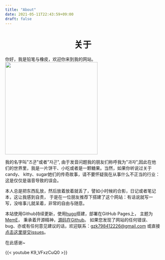 ```yaml
---
title: "About"
date: 2021-05-11T22:43:59+09:00
draft: false
---
```






<h1 align = "center">关于</h1>
你好，我是铅笔与橡皮，欢迎你来到我的网站。

<img src=https://z3.ax1x.com/2021/08/12/fdKWUs.jpg width="300"/>


我的名字叫"즈쿤"或者"자곤", 由于发音问题我的朋友们称呼我为"과자",因此在他们的世界里，我是一片饼干、小吃或者是一颗糖果。当然，如果你听说过关于candy、
kitty、sugar她们的传奇故事，请不要怀疑我在从事什么不正当的行业：这是仅仅是谐音导致的误会。


本人总是把东西乱放，然后放着放着就丢了，譬如小时候的合影，日记或者笔记本，这让我感到自责，
于是在一位朋友推荐下搭建了这个网站：有话说就写一写，没啥事儿就呆着，非常的自由与随意。



本站使用Github持续更新，使用[hugo](https://gohugo.io/)搭建，部署在GitHub Pages上，
主题为[MemE](https://github.com/reuixiy/hugo-theme-meme.git)，
秉承着开源精神，[源码在Github](https://github.com/gzk798412226/gzk798412226.github.io.git)。
如果您发现了网站的任何错误、bug、亦或有任何意见建议的话，欢迎联系：gzk798412226@gmail.com 或直接
[点击这里提交issues](https://github.com/gzk798412226/gzk798412226.github.io/issues)。

在此感谢~



{{< youtube K9_VFxzCuQ0 >}}